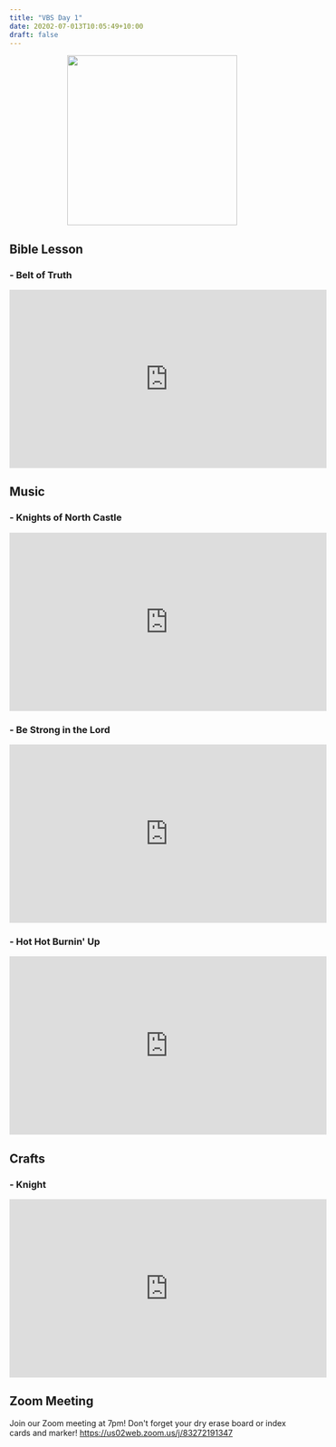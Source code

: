 ```yaml
---
title: "VBS Day 1"
date: 20202-07-013T10:05:49+10:00
draft: false
---
```


<img style="position: relative; display: inline-block; left: 50%; transform: translate(-50%);" src="/img/vbs1.jpg" height="300px" />

## Bible Lesson

### - Belt of Truth
<iframe width="560" height="315" src="https://www.youtube.com/embed/j0TdDcdUwEA" frameborder="0" allow="accelerometer; autoplay; encrypted-media; gyroscope; picture-in-picture" allowfullscreen></iframe>

## Music

### - Knights of North Castle
<iframe width="560" height="315" src="https://www.youtube.com/embed/oTNXXnbKJL0" frameborder="0" allow="accelerometer; autoplay; encrypted-media; gyroscope; picture-in-picture" allowfullscreen></iframe>

 
### - Be Strong in the Lord
<iframe width="560" height="315" src="https://www.youtube.com/embed/mKYvEp3vUrE" frameborder="0" allow="accelerometer; autoplay; encrypted-media; gyroscope; picture-in-picture" allowfullscreen></iframe>

 
### - Hot Hot Burnin' Up
<iframe width="560" height="315" src="https://www.youtube.com/embed/udZNXD02_B0" frameborder="0" allow="accelerometer; autoplay; encrypted-media; gyroscope; picture-in-picture" allowfullscreen></iframe>

 
## Crafts

### - Knight
<iframe width="560" height="315" src="https://www.youtube.com/embed/2MfulO1fAyU" frameborder="0" allow="accelerometer; autoplay; encrypted-media; gyroscope; picture-in-picture" allowfullscreen></iframe>

## Zoom Meeting

Join our Zoom meeting at 7pm! Don't forget your dry erase board or index cards and marker!
https://us02web.zoom.us/j/83272191347

